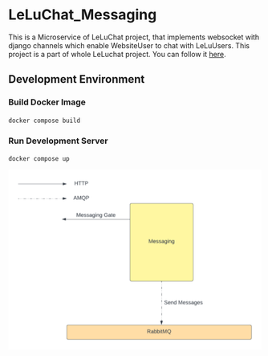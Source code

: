# LeLuChat_Messaging
This is a Microservice of LeLuChat project, that implements websocket with django channels which 
enable WebsiteUser to chat with LeLuUsers. This project is a part of whole LeLuchat 
project. You can follow it [here](https://github.com/amnik-open/LeLuChat).
## Development Environment
### Build Docker Image
`docker compose build`

### Run Development Server
`docker compose up`

![LeLuChat Architecture](docs/LeLuChat_Messaging.png)
